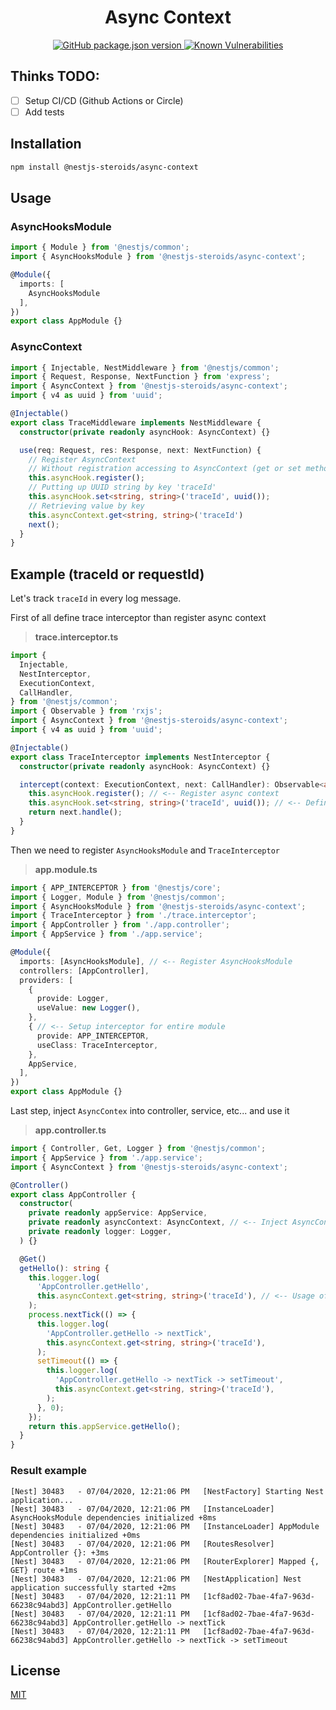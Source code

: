 <h1 align="center">Async Context</h1>

<p align="center">
  <a href="https://www.npmjs.com/package/@nestjs-steroids/async-context">
    <img alt="GitHub package.json version" src="https://img.shields.io/github/package-json/v/nestjs-steroids/async-context">
  </a>
  <a href="https://snyk.io/test/github/nestjs-steroids/async-context?targetFile=package.json">
    <img src="https://snyk.io/test/github/nestjs-steroids/async-context/badge.svg?targetFile=package.json" alt="Known Vulnerabilities" data-canonical-src="https://snyk.io/test/github/nestjs-steroids/async-context?targetFile=package.json" style="max-width:100%;">
  </a>
</p>

## Thinks TODO:
- [ ] Setup CI/CD (Github Actions or Circle)
- [ ] Add tests

## Installation
```bash
npm install @nestjs-steroids/async-context
```

## Usage
### AsyncHooksModule
```typescript
import { Module } from '@nestjs/common';
import { AsyncHooksModule } from '@nestjs-steroids/async-context';

@Module({
  imports: [
    AsyncHooksModule
  ],
})
export class AppModule {}
```

### AsyncContext
```typescript
import { Injectable, NestMiddleware } from '@nestjs/common';
import { Request, Response, NextFunction } from 'express';
import { AsyncContext } from '@nestjs-steroids/async-context';
import { v4 as uuid } from 'uuid';

@Injectable()
export class TraceMiddleware implements NestMiddleware {
  constructor(private readonly asyncHook: AsyncContext) {}

  use(req: Request, res: Response, next: NextFunction) {
    // Register AsyncContext
    // Without registration accessing to AsyncContext (get or set methods), will throw an error
    this.asyncHook.register();
    // Putting up UUID string by key 'traceId'
    this.asyncHook.set<string, string>('traceId', uuid());
    // Retrieving value by key
    this.asyncContext.get<string, string>('traceId')
    next();
  }
}
```

## Example (traceId or requestId)

Let's track `traceId` in every log message.

First of all define trace interceptor than register async context

> **trace.interceptor.ts**
```typescript
import {
  Injectable,
  NestInterceptor,
  ExecutionContext,
  CallHandler,
} from '@nestjs/common';
import { Observable } from 'rxjs';
import { AsyncContext } from '@nestjs-steroids/async-context';
import { v4 as uuid } from 'uuid';

@Injectable()
export class TraceInterceptor implements NestInterceptor {
  constructor(private readonly asyncHook: AsyncContext) {}

  intercept(context: ExecutionContext, next: CallHandler): Observable<any> {
    this.asyncHook.register(); // <-- Register async context
    this.asyncHook.set<string, string>('traceId', uuid()); // <-- Define traceId
    return next.handle();
  }
}
```

Then we need to register `AsyncHooksModule` and `TraceInterceptor`

> **app.module.ts**
```typescript
import { APP_INTERCEPTOR } from '@nestjs/core';
import { Logger, Module } from '@nestjs/common';
import { AsyncHooksModule } from '@nestjs-steroids/async-context';
import { TraceInterceptor } from './trace.interceptor';
import { AppController } from './app.controller';
import { AppService } from './app.service';

@Module({
  imports: [AsyncHooksModule], // <-- Register AsyncHooksModule
  controllers: [AppController],
  providers: [
    {
      provide: Logger,
      useValue: new Logger(),
    },
    { // <-- Setup interceptor for entire module
      provide: APP_INTERCEPTOR,
      useClass: TraceInterceptor,
    },
    AppService,
  ],
})
export class AppModule {}
```

Last step, inject `AsyncContex` into controller, service, etc... and use it

> **app.controller.ts**
```typescript
import { Controller, Get, Logger } from '@nestjs/common';
import { AppService } from './app.service';
import { AsyncContext } from '@nestjs-steroids/async-context';

@Controller()
export class AppController {
  constructor(
    private readonly appService: AppService,
    private readonly asyncContext: AsyncContext, // <-- Inject AsyncContext
    private readonly logger: Logger,
  ) {}

  @Get()
  getHello(): string {
    this.logger.log(
      'AppController.getHello',
      this.asyncContext.get<string, string>('traceId'), // <-- Usage of AsyncContext
    );
    process.nextTick(() => {
      this.logger.log(
        'AppController.getHello -> nextTick',
        this.asyncContext.get<string, string>('traceId'),
      );
      setTimeout(() => {
        this.logger.log(
          'AppController.getHello -> nextTick -> setTimeout',
          this.asyncContext.get<string, string>('traceId'),
        );
      }, 0);
    });
    return this.appService.getHello();
  }
}
```

### Result example

```
[Nest] 30483   - 07/04/2020, 12:21:06 PM   [NestFactory] Starting Nest application...
[Nest] 30483   - 07/04/2020, 12:21:06 PM   [InstanceLoader] AsyncHooksModule dependencies initialized +8ms
[Nest] 30483   - 07/04/2020, 12:21:06 PM   [InstanceLoader] AppModule dependencies initialized +0ms
[Nest] 30483   - 07/04/2020, 12:21:06 PM   [RoutesResolver] AppController {}: +3ms
[Nest] 30483   - 07/04/2020, 12:21:06 PM   [RouterExplorer] Mapped {, GET} route +1ms
[Nest] 30483   - 07/04/2020, 12:21:06 PM   [NestApplication] Nest application successfully started +2ms
[Nest] 30483   - 07/04/2020, 12:21:11 PM   [1cf8ad02-7bae-4fa7-963d-66238c94abd3] AppController.getHello
[Nest] 30483   - 07/04/2020, 12:21:11 PM   [1cf8ad02-7bae-4fa7-963d-66238c94abd3] AppController.getHello -> nextTick
[Nest] 30483   - 07/04/2020, 12:21:11 PM   [1cf8ad02-7bae-4fa7-963d-66238c94abd3] AppController.getHello -> nextTick -> setTimeout
```

## License
[MIT](LICENSE.md)